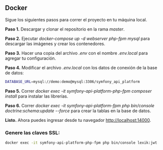 ## Docker

Sigue los siguientes pasos para correr el proyecto en tu máquina local.

**Paso 1.** Descargar y clonar el repositorio en la rama _master_.

**Paso 2.** Ejecutar _docker-compose up -d webserver php-fpm mysql_ para descargar las imágenes y crear los contenedores.

**Paso 3.** Hacer una copia del archivo _.env_ con el nombre _.env.local_ para agregar tu configuración.

**Paso 4.** Modificar el archivo _.env.local_ con los datos de conexión de la base de datos:

```bash
DATABASE_URL=mysql://demo:demo@mysql:3306/symfony_api_platform
```

**Paso 5.** Correr _docker exec -it symfony-api-platform-php-fpm composer install_ para instalar las librerías.

**Paso 6.** Correr _docker exec -it symfony-api-platform-fpm php bin/console doctrine:schema:update --force_ para crear la tablas en la base de datos.

**Listo.** Ahora puedes ingresar desde tu navegador [http://localhost:14000](http://localhost:14000).

### Genere las claves SSL:

```bash
docker exec -it symfony-api-platform-php-fpm php bin/console lexik:jwt:generate-keypair   
```